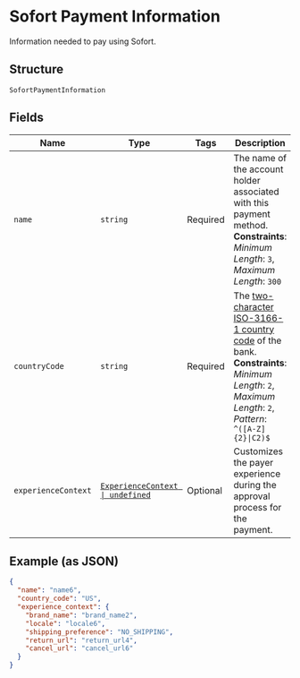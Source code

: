 
# Sofort Payment Information

Information needed to pay using Sofort.

## Structure

`SofortPaymentInformation`

## Fields

| Name | Type | Tags | Description |
|  --- | --- | --- | --- |
| `name` | `string` | Required | The name of the account holder associated with this payment method.<br>**Constraints**: *Minimum Length*: `3`, *Maximum Length*: `300` |
| `countryCode` | `string` | Required | The [two-character ISO-3166-1 country code](/docs/integration/direct/rest/country-codes/) of the bank.<br>**Constraints**: *Minimum Length*: `2`, *Maximum Length*: `2`, *Pattern*: `^([A-Z]{2}\|C2)$` |
| `experienceContext` | [`ExperienceContext \| undefined`](../../doc/models/experience-context.md) | Optional | Customizes the payer experience during the approval process for the payment. |

## Example (as JSON)

```json
{
  "name": "name6",
  "country_code": "US",
  "experience_context": {
    "brand_name": "brand_name2",
    "locale": "locale6",
    "shipping_preference": "NO_SHIPPING",
    "return_url": "return_url4",
    "cancel_url": "cancel_url6"
  }
}
```

